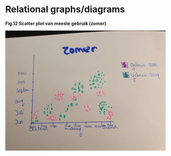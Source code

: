 # Relational graphs/diagrams

**Fig.12 Scatter plot van meeste gebruik \(zomer\)**

![](../.gitbook/assets/whatsapp-image-2020-09-17-at-23.39.09-1-.jpeg)




